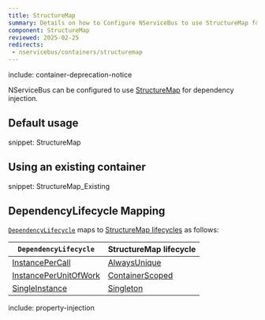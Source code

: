 ```yaml
---
title: StructureMap
summary: Details on how to Configure NServiceBus to use StructureMap for dependency injection.
component: StructureMap
reviewed: 2025-02-25
redirects:
 - nservicebus/containers/structuremap
---
```


include: container-deprecation-notice

NServiceBus can be configured to use [StructureMap](https://structuremap.github.io/) for dependency injection.


## Default usage

snippet: StructureMap


## Using an existing container

snippet: StructureMap_Existing

## DependencyLifecycle Mapping

[`DependencyLifecycle`](/nservicebus/dependency-injection/) maps to [StructureMap lifecycles](https://structuremap.github.io/object-lifecycle/supported-lifecycles/) as follows:

| `DependencyLifecycle`                                                                                             | StructureMap lifecycle                                                                        |
|-----------------------------------------------------------------------------------------------------------------|-----------------------------------------------------------------------------------------------|
| [InstancePerCall](/nservicebus/dependency-injection/) | [AlwaysUnique](https://structuremap.github.io/object-lifecycle/supported-lifecycles/#sec1)     |
| [InstancePerUnitOfWork](/nservicebus/dependency-injection/)                    | [ContainerScoped](https://structuremap.github.io/object-lifecycle/supported-lifecycles/#sec3) |
| [SingleInstance](/nservicebus/dependency-injection/)                                  | [Singleton](https://structuremap.github.io/object-lifecycle/supported-lifecycles/#sec2)        |


include: property-injection
